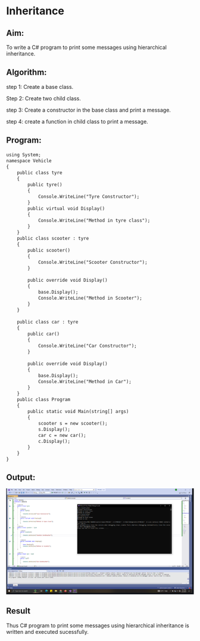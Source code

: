 # Inheritance

## Aim:
To write a C# program to print some messages using hierarchical inheritance.
## Algorithm:
step 1:
Create a base class.

Step 2:
Create two child class.

step 3:
Create a constructor in the base class and print a message.

step 4:
create a function in child class to print a message.
## Program:
~~~
using System;
namespace Vehicle
{
    public class tyre
    {
        public tyre()
        {
            Console.WriteLine("Tyre Constructor");
        }
        public virtual void Display()
        {
            Console.WriteLine("Method in tyre class");
        }
    }
    public class scooter : tyre
    {
        public scooter()
        {
            Console.WriteLine("Scooter Constructor");
        }

        public override void Display()
        {
            base.Display();
            Console.WriteLine("Method in Scooter");
        }
    }

    public class car : tyre
    {
        public car()
        {
            Console.WriteLine("Car Constructor");
        }

        public override void Display()
        {
            base.Display();
            Console.WriteLine("Method in Car");
        }
    }
    public class Program
    {
        public static void Main(string[] args)
        {
            scooter s = new scooter();
            s.Display();
            car c = new car();
            c.Display();
        }
    }
}
~~~

## Output:
![](ee9.png)
## Result
Thus C# program to print some messages using hierarchical inheritance is written and executed sucessfully.
